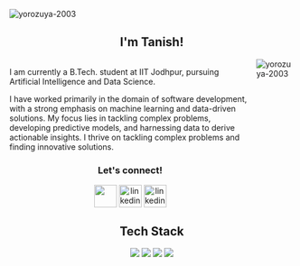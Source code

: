 <!--
**yorozuya-2003/yorozuya-2003** is a ✨ _special_ ✨ repository because its `README.md` (this file) appears on your GitHub profile.

Here are some ideas to get you started:

- 🔭 I’m currently working on ...
- 🌱 I’m currently learning ...
- 👯 I’m looking to collaborate on ...
- 🤔 I’m looking for help with ...
- 💬 Ask me about ...
- 📫 How to reach me: ...
- 😄 Pronouns: ...
- ⚡ Fun fact: ...
-->

![yorozuya-2003](https://github.com/yorozuya-2003/yorozuya-2003/assets/101598170/b9a53b8a-2642-40b1-a3fb-e662f8a965ba)

<h2 align="center"> I'm Tanish! </h2>

<div style="display:flex; flex-direction:row; gap:10px">
<div>
  <p> I am currently a B.Tech. student at IIT Jodhpur, pursuing Artificial Intelligence and Data Science. </p>
  <p> I have worked primarily in the domain of software development, with a strong emphasis on machine learning and data-driven solutions. My focus lies in tackling complex problems, developing predictive models, and harnessing data to derive actionable insights. I thrive on tackling complex problems and finding innovative solutions. </p>

<div align="center">
<h3> Let's connect! </h3>
<div style="display:flex; flex-direction:row; gap:4px; justify-content:center">
  <div>
    <a href = "mailto:pagaria.2@iitj.ac.in" >
      <img src = "https://img.shields.io/badge/Email-blue?style=for-the-badge" height=40 />
    </a>
  </div>
  <div>
    <a href="https://www.linkedin.com/in/tanish-pagaria-007251225/">
      <img alt="linkedin" src="https://img.shields.io/badge/LinkedIn-blue?style=for-the-badge" height=40 />
    </a>
  </div>
  <div>
    <a href="https://drive.google.com/file/d/1KJwv70VsvWDuBD-x-wM0yYy_x6F-V8lF/view?usp=drive_link">
      <img alt="linkedin" src="https://img.shields.io/badge/View_Resume-blue?style=for-the-badge" height=40 />
    </a>
  </div>
</div>
</div>

</div style="display:flex; flex-direction:column; align-items:center; justify-content:center">
<img src="https://github-stats-alpha.vercel.app/api?username=yorozuya-2003&cc=000&tc=fff&ic=fff&bc=000" alt="yorozuya-2003" />
</div>

<div align="center">
<h2> Tech Stack </h2>

<p align="center">
    <img src="https://skillicons.dev/icons?i=python,c,cpp" />
<!-- </p>
<p align="center"> -->
    <img src="https://skillicons.dev/icons?i=django,qt,flask,html,css,js,react,figma" />
<!-- </p>
<p align="center"> -->
    <img src="https://skillicons.dev/icons?i=mysql,mongodb,postgres,sqlite,pytorch,tensorflow" />
<!-- </p>
<p align="center"> -->
    <img src="https://skillicons.dev/icons?i=git,github,linux,vim,vscode" />
</p>

</div>
